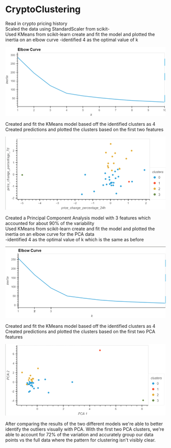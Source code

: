 # CryptoClustering

Read in crypto pricing history  
Scaled the data using   StandardScaler from scikit-  
Used KMeans from scikit-learn create and fit the model and plotted the inertia on an elbow curve
    -identified 4 as the optimal value of k

![scaled_data_elbow_curve](./Images/scaled_data_elbow_curve.png)

Created and fit the KMeans model based off the identified clusters as 4  
Created predictions and plotted the clusters based on the first two features

![scaled_data_scatter_plot](./Images/scaled_data_scatter_plot.png)

Created a Principal Component Analysis model with 3 features which accounted for about 90% of the variability  
Used KMeans from scikit-learn create and fit the model and plotted the inertia on an elbow curve for the PCA data  
    -identified 4 as the optimal value of k which is the same as before

![pca_elbow_curve](./Images/pca_elbow_curve.png)

Created and fit the KMeans model based off the identified clusters as 4  
Created predictions and plotted the clusters based on the first two PCA features

![pca_scatter_plot](./Images/pca_scatter_plot.png)

After comparing the results of the two different models we're able to better identify the outliers visually with PCA. With the first two PCA clusters, we're able to account for 72% of the variation and accurately group our data points vs the full data where the pattern for clustering isn't visibly clear.
